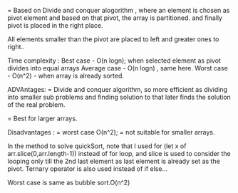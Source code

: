 = Based on Divide and conquer alogorithm , where an element is chosen as pivot element and based on that pivot, the array is partitioned. and finally pivot is placed in the right place.

All elements smaller than the pivot are placed to left and greater ones to right..

Time complexity :
Best case - O(n logn); when selected element as pivot divides into equal arrays 
Average case - O(n logn) , same here. 
Worst case - O(n^2) - when array is already sorted.

ADVAntages:
= Divide and conquer algorithm, so more efficient as dividing into smaller sub problems and finding solution to that later finds the solution of the real problem.

= Best for larger arrays.

Disadvantages : 
= worst case O(n^2);
= not suitable for smaller arrays.

In the method to solve quickSort, note that I used for (let x of arr.slice(0,arr.length-1))
instead of for loop, and slice is used to consider the looping only till the 2nd last element as last element is already set as the pivot.
Ternary operator is also used instead of if else...

Worst case is same as bubble sort.O(n^2)
